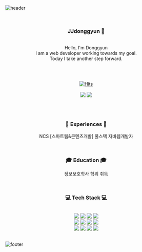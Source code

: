 ![header](https://capsule-render.vercel.app/api?type=waving&&color=gradient&height=100&section=header&fontSize=90)


<div align = "center">

<br/>
<h3>JJdonggyun 🥳</h3><br/>
Hello, I'm Donggyun <br/>
I am a web developer working towards my goal.<br/>
Today I take another step forward.


<br/><br/>


[![Hits](https://hits.seeyoufarm.com/api/count/incr/badge.svg?url=https%3A%2F%2Fgithub.com%2Fjjdonggyun&count_bg=%23FFD5D5&title_bg=%23FF7575&icon=&icon_color=%23E7E7E7&title=VISIT&edge_flat=false)](https://hits.seeyoufarm.com)<br><br>
<a href="https://gyun113.modoo.at/"><img src="https://img.shields.io/badge/portfolio-03C75A?style=flat-square&logo=Naver&logoColor=white"></a>
<a href="#"><img src="https://img.shields.io/badge/Notion-ffffff?style=flat-square&logo=Notion&logoColor=black"/></a>
 

<br/><br/>

### 📖 Experiences 📖
NCS [스마트웹&콘텐츠개발] 풀스택 자바웹개발자

<br/>

### 🎓 Education 🎓
정보보호학사 학위 취득

<br/>
 
<h3>💻 Tech Stack 💻</h3>
 
<br/>


  <img src="https://img.shields.io/badge/HTML5-E34F26?style=flat-square&logo=html5&logoColor=fff"/>
  <img src="https://img.shields.io/badge/CSS3-1572B6?style=flat-square&logo=css3&logoColor=fff"/> 
  <img src="https://img.shields.io/badge/JavaScript-F7DF1E?style=flat-square&logo=JavaScript&logoColor=fff"/> 
  <img src="https://img.shields.io/badge/jQuery-0769AD?style=flat-square&logo=jQuery&logoColor=fff"/> 
  <br>
  <img src="https://img.shields.io/badge/React-61DAFB?style=flat-square&logo=React&logoColor=fff"/>
  <img src="https://img.shields.io/badge/Spring-6DB33F?style=flat-square&logo=spring&logoColor=fff"/>
  <img src="https://img.shields.io/badge/Oracle-F80000?style=flat-square&logo=Oracle&logoColor=4479A1"/> 
  <img src="https://img.shields.io/badge/JAVA-8F0000?style=flat-square&logo=Java&logoColor=4479A1"/>
  <br>
  <img src="https://img.shields.io/badge/GitHub-gray?style=flat-square&logo=GitHub&logoColor=black"/> 
  <img src="https://img.shields.io/badge/Git-blue?style=flat-square&logo=Git&logoColor=F05032"/> 
  <img src="https://img.shields.io/badge/Visual Studio Code-007ACC?style=flat-square&logo=visualstudiocode&logoColor=#007ACC"/> 
  <img src="https://img.shields.io/badge/Eclipse IDE-2C2255?style=flat-square&logo=eclipseide&logoColor=#fff"/> 

</div>

<br/>

![footer](https://capsule-render.vercel.app/api?type=waving&&color=gradient&height=100&section=footer&fontSize=90)
